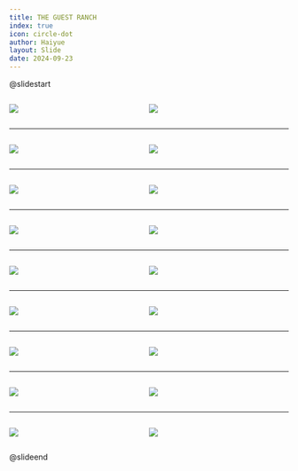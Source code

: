 ```yaml
---
title: THE GUEST RANCH
index: true
icon: circle-dot
author: Haiyue
layout: Slide
date: 2024-09-23
---
```

 
@slidestart

<div style="display:flex">
<div style="flex:1">

![](/reading/english/Level-U/THE%20GUEST%20RANCH/001.webp)
</div>
<div style="flex:1">

![](/reading/english/Level-U/THE%20GUEST%20RANCH/002.webp)
</div>
</div>

---

<div style="display:flex">
<div style="flex:1">

![](/reading/english/Level-U/THE%20GUEST%20RANCH/003.webp)
</div>
<div style="flex:1">

![](/reading/english/Level-U/THE%20GUEST%20RANCH/004.webp)
</div>
</div>

---

<div style="display:flex">
<div style="flex:1">

![](/reading/english/Level-U/THE%20GUEST%20RANCH/005.webp)
</div>
<div style="flex:1">

![](/reading/english/Level-U/THE%20GUEST%20RANCH/006.webp)
</div>
</div>

---

<div style="display:flex">
<div style="flex:1">

![](/reading/english/Level-U/THE%20GUEST%20RANCH/007.webp)
</div>
<div style="flex:1">

![](/reading/english/Level-U/THE%20GUEST%20RANCH/008.webp)
</div>
</div>

---

<div style="display:flex">
<div style="flex:1">

![](/reading/english/Level-U/THE%20GUEST%20RANCH/009.webp)
</div>
<div style="flex:1">

![](/reading/english/Level-U/THE%20GUEST%20RANCH/010.webp)
</div>
</div>

---

<div style="display:flex">
<div style="flex:1">

![](/reading/english/Level-U/THE%20GUEST%20RANCH/011.webp)
</div>
<div style="flex:1">

![](/reading/english/Level-U/THE%20GUEST%20RANCH/012.webp)
</div>
</div>

---

<div style="display:flex">
<div style="flex:1">

![](/reading/english/Level-U/THE%20GUEST%20RANCH/013.webp)
</div>
<div style="flex:1">

![](/reading/english/Level-U/THE%20GUEST%20RANCH/014.webp)
</div>
</div>

---

<div style="display:flex">
<div style="flex:1">

![](/reading/english/Level-U/THE%20GUEST%20RANCH/015.webp)
</div>
<div style="flex:1">

![](/reading/english/Level-U/THE%20GUEST%20RANCH/016.webp)
</div>
</div>

---

<div style="display:flex">
<div style="flex:1">

![](/reading/english/Level-U/THE%20GUEST%20RANCH/017.webp)
</div>
<div style="flex:1">

![](/reading/english/Level-U/THE%20GUEST%20RANCH/018.webp)
</div>
</div>

@slideend